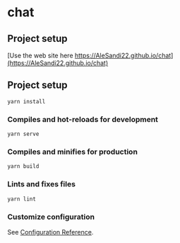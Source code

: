 # chat

## Project setup
[Use the web site here https://AleSandi22.github.io/chat](https://AleSandi22.github.io/chat)

## Project setup
```
yarn install
```

### Compiles and hot-reloads for development
```
yarn serve
```

### Compiles and minifies for production
```
yarn build
```

### Lints and fixes files
```
yarn lint
```

### Customize configuration
See [Configuration Reference](https://cli.vuejs.org/config/).
